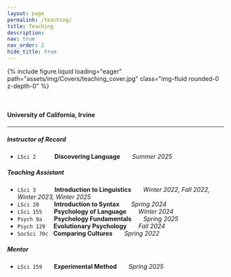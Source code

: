 ```yaml
---
layout: page
permalink: /teaching/
title: Teaching
description: 
nav: true
nav_order: 2
hide_title: true
---
```


{% include figure.liquid loading="eager" path="assets/img/Covers/teaching_cover.jpg" class="img-fluid rounded-0 z-depth-0" %}

<p>&nbsp;</p>

#### University of California, Irvine

---

##### Instructor of Record

- `LSci 2`  &nbsp; &nbsp; &nbsp; &nbsp; &nbsp; **Discovering Language** &nbsp; &nbsp; &nbsp; *Summer 2025*

##### Teaching Assistant

- `LSci 3`  &nbsp; &nbsp; &nbsp; &nbsp; &nbsp; **Introduction to Linguistics** &nbsp; &nbsp; &nbsp; *Winter 2022, Fall 2022, Winter 2023, Winter 2025*
- `LSci 20` &nbsp; &nbsp; &nbsp; &nbsp; **Introduction to Syntax** &nbsp; &nbsp; &nbsp; *Spring 2024*
- `LSci 155` &nbsp; &nbsp; &nbsp; **Psychology of Language** &nbsp; &nbsp; &nbsp; *Winter 2024*
- `Psych 9a` &nbsp; &nbsp; &nbsp; **Psychology Fundamentals** &nbsp; &nbsp; &nbsp; *Spring 2025*
- `Psych 129` &nbsp; &nbsp; **Evolutionary Psychology** &nbsp; &nbsp; &nbsp; *Fall 2024*
- `SocSci 70c` &nbsp; **Comparing Cultures** &nbsp; &nbsp; &nbsp; *Spring 2022*

##### Mentor

- `LSci 159` &nbsp; &nbsp; &nbsp; **Experimental Method** &nbsp; &nbsp; &nbsp; *Spring 2025*


